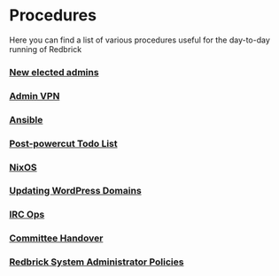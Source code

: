 # Procedures

Here you can find a list of various procedures useful for the day-to-day running of Redbrick

### [New elected admins](new-admins.md)

### [Admin VPN](vpn.md)

### [Ansible](ansible.md)

### [Post-powercut Todo List](post-powercut.md)

### [NixOS](nixos.md)

### [Updating WordPress Domains](update-wp-domain.md)

### [IRC Ops](irc-ops.md)

### [Committee Handover](handover.md)

### [Redbrick System Administrator Policies](policies.md)
